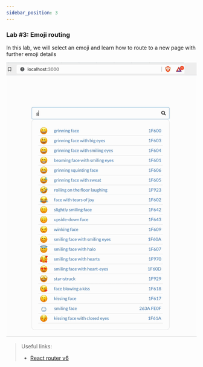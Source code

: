 ```yaml
---
sidebar_position: 3
---
```


### Lab #3: Emoji routing

In this lab, we will select an emoji and learn how to route to a new page with further emoji details

![](assets/route-demo.gif)

> Useful links:
> - [React router v6](https://reactrouter.com/en/main/start/tutorial)